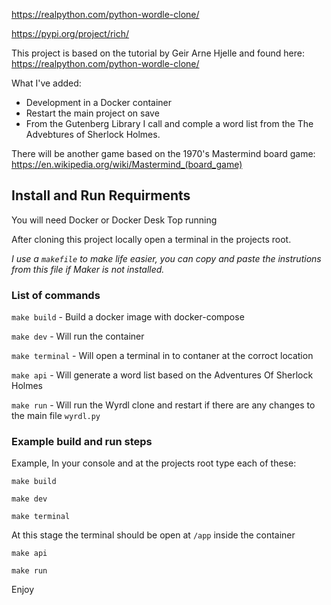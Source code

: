 https://realpython.com/python-wordle-clone/

https://pypi.org/project/rich/

This project is based on the tutorial by Geir Arne Hjelle and found here: https://realpython.com/python-wordle-clone/

What I've added:

- Development in a Docker container
- Restart the main project on save
- From the Gutenberg Library I call and comple a word list from the The Advebtures of Sherlock Holmes.

There will be another game based on the 1970's Mastermind board game:
https://en.wikipedia.org/wiki/Mastermind_(board_game)

## Install and Run Requirments

You will need Docker or Docker Desk Top running

After cloning this project locally open a terminal in the projects root.

_I use a `makefile` to make life easier, you can copy and paste the instrutions from this file if Maker is not
installed._

### List of commands

`make build` - Build a docker image with docker-compose

`make dev` - Will run the container

`make terminal` - Will open a terminal in to contaner at the corroct location

`make api` - Will generate a word list based on the Adventures Of Sherlock Holmes

`make run` - Will run the Wyrdl clone and restart if there are any changes to the main file `wyrdl.py`

### Example build and run steps

Example, In your console and at the projects root type each of these:

```
make build

make dev

make terminal
```

At this stage the terminal should be open at `/app` inside the container

```
make api

make run
```

Enjoy
